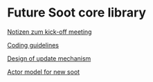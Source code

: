 # Future Soot core library

[Notizen zum kick-off meeting](../../wiki/kickoff-meeting)

[Coding guidelines](../../wiki/coding-guidelines)

[Design of update mechanism](../../wiki/Design-of-update-mechanism)

[Actor model for new soot ](../../wiki/Actor-model-for-new-soot)
